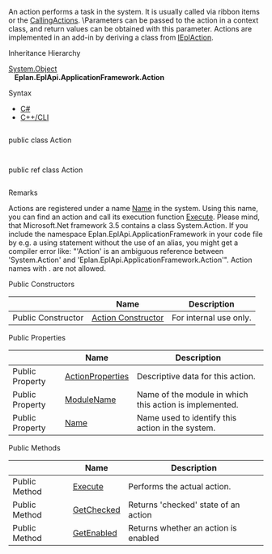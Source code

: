 An action performs a task in the system. It is usually called via ribbon items or the [CallingActions](CallingActions.html). \Parameters can be passed to the action in a context class, and return values can be obtained with this parameter. Actions are implemented in an add-in by deriving a class from [IEplAction](Eplan.EplApi.AFu~Eplan.EplApi.ApplicationFramework.IEplAction.html).

Inheritance Hierarchy

[System.Object](#)  
   **Eplan.EplApi.ApplicationFramework.Action**

Syntax

* [C#](#i-syntax-CS)
* [C++/CLI](#i-syntax-CPP2005)

```
```
public class Action
```
```

```
```
public ref class Action
```
```

Remarks

Actions are registered under a name [Name](Eplan.EplApi.AFu~Eplan.EplApi.ApplicationFramework.Action~Name.html) in the system. Using this name, you can find an action and call its execution function [Execute](Eplan.EplApi.AFu~Eplan.EplApi.ApplicationFramework.Action~Execute.html). Please mind, that Microsoft.Net framework 3.5 contains a class System.Action. If you include the namespace Eplan.EplApi.ApplicationFramework in your code file by e.g. a using statement without the use of an alias, you might get a compiler error like: "'Action' is an ambiguous reference between 'System.Action' and 'Eplan.EplApi.ApplicationFramework.Action'". Action names with . are not allowed.



Public Constructors

|  | Name | Description |
| --- | --- | --- |
| Public Constructor | [Action Constructor](Eplan.EplApi.AFu~Eplan.EplApi.ApplicationFramework.Action~_ctor(AfAction).html) | For internal use only. |





Public Properties

|  | Name | Description |
| --- | --- | --- |
| Public Property | [ActionProperties](Eplan.EplApi.AFu~Eplan.EplApi.ApplicationFramework.Action~ActionProperties.html) | Descriptive data for this action. |
| Public Property | [ModuleName](Eplan.EplApi.AFu~Eplan.EplApi.ApplicationFramework.Action~ModuleName.html) | Name of the module in which this action is implemented. |
| Public Property | [Name](Eplan.EplApi.AFu~Eplan.EplApi.ApplicationFramework.Action~Name.html) | Name used to identify this action in the system. |



Public Methods

|  | Name | Description |
| --- | --- | --- |
| Public Method | [Execute](Eplan.EplApi.AFu~Eplan.EplApi.ApplicationFramework.Action~Execute.html) | Performs the actual action. |
| Public Method | [GetChecked](Eplan.EplApi.AFu~Eplan.EplApi.ApplicationFramework.Action~GetChecked.html) | Returns 'checked' state of an action |
| Public Method | [GetEnabled](Eplan.EplApi.AFu~Eplan.EplApi.ApplicationFramework.Action~GetEnabled.html) | Returns whether an action is enabled |


